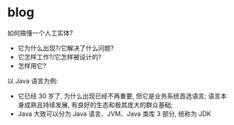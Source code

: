 # blog

如何搞懂一个人工实体?

-   它为什么出现?/它解决了什么问题?
-   它怎样工作?/它怎样被设计的?
-   怎样用它?

以 Java 语言为例:

-   它已经 30 岁了, 为什么出现已经不再重要, 但它是业务系统首选语言; 语言本身成熟且持续发展, 有良好的生态和极其庞大的群众基础;
-   Java 大致可以分为 Java 语言、JVM、Java 类库 3 部分, 统称为 JDK
